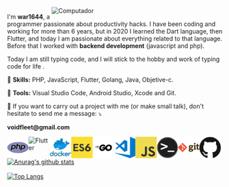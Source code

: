 <img src="https://raw.githubusercontent.com/MicaelliMedeiros/micaellimedeiros/master/image/computer-illustration.png" min-width="400px" max-width="400px" width="400px" align="right" alt="Computador">

<p align="left"> 
I'm <strong>war1644</strong>, a programmer passionate about productivity hacks. I have been coding and working for more than 6 years, but in 2020 I learned the Dart language, then Flutter, and today I am passionate about everything related to that language. Before that I worked with <strong>backend development</strong> (javascript and php).

Today I am still typing code, and I will stick to the hobby and work of typing code for life . 

</p>

<p align="left">
  🦄 <strong>Skills:</strong> PHP, JavaScript, Flutter, Golang, Java, Objetive-c.
</p>

<p align="left">
  💼 <strong>Tools:</strong> Visual Studio Code, Android Studio, Xcode and Git.
</p>

<p align="left">
  💌 If you want to carry out a project with me (or make small talk), don't hesitate to send me a message: ⤵️
</p>
<p align="left">
<strong> voidfleet@gmail.com </strong>
</p>

<img align="left" alt="Flutter" width="50px" src="https://raw.githubusercontent.com/github/explore/ccc16358ac4530c6a69b1b80c7223cd2744dea83/topics/php/php.png" />
<img align="left" alt="Flutter" width="50px" src="https://user-images.githubusercontent.com/60929919/89158591-ff61ee80-d58b-11ea-9305-969d9e92363a.png" />
<img align="left" alt="Flutter" width="50px" src="https://raw.githubusercontent.com/github/explore/80688e429a7d4ef2fca1e82350fe8e3517d3494d/topics/docker/docker.png" />
<img align="left" alt="Flutter" width="50px" src="https://raw.githubusercontent.com/github/explore/80688e429a7d4ef2fca1e82350fe8e3517d3494d/topics/es6/es6.png" />
<img align="left" alt="Flutter" width="50px" src="https://raw.githubusercontent.com/github/explore/80688e429a7d4ef2fca1e82350fe8e3517d3494d/topics/go/go.png" />

<img align="left" alt="Visual Studio Code" width="50px" src="https://raw.githubusercontent.com/github/explore/80688e429a7d4ef2fca1e82350fe8e3517d3494d/topics/visual-studio-code/visual-studio-code.png" />

<img align="left" alt="Node.js" width="50px" src="https://raw.githubusercontent.com/github/explore/80688e429a7d4ef2fca1e82350fe8e3517d3494d/topics/javascript/javascript.png" />

<img align="left" alt="CLI" width="50px" src="https://raw.githubusercontent.com/github/explore/80688e429a7d4ef2fca1e82350fe8e3517d3494d/topics/terminal/terminal.png" />

<img align="left" alt="Git" width="50px" src="https://raw.githubusercontent.com/github/explore/80688e429a7d4ef2fca1e82350fe8e3517d3494d/topics/git/git.png" />

<img align="left" alt="GitHub" width="50px" src="https://raw.githubusercontent.com/github/explore/78df643247d429f6cc873026c0622819ad797942/topics/github/github.png" />

</br>
</br>

[![Anurag's github stats](https://github-readme-stats.vercel.app/api?username=war1644&count_private=true&theme=cobalt&show_icons=true)](https://github.com/war1644)
</br>
</br>
[![Top Langs](https://github-readme-stats.vercel.app/api/top-langs/?username=war1644&layout=compact&theme=cobalt)](https://github.com/war1644/)
